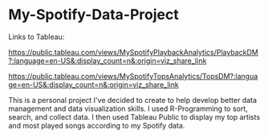 # My-Spotify-Data-Project

Links to Tableau:

https://public.tableau.com/views/MySpotifyPlaybackAnalytics/PlaybackDM?:language=en-US&:display_count=n&:origin=viz_share_link


https://public.tableau.com/views/MySpotifyTopsAnalytics/TopsDM?:language=en-US&:display_count=n&:origin=viz_share_link

This is a personal project I've decided to create to help develop better data management and data visualization skills. I used R-Programming to sort, search, and collect data. I then used Tableau Public to display my top artists and most played songs according to my Spotify data.
